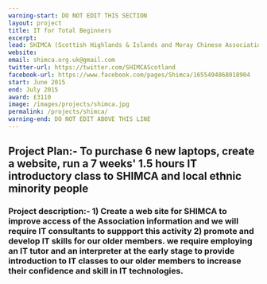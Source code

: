 ```yaml
---
warning-start: DO NOT EDIT THIS SECTION
layout: project
title: IT for Total Beginners
excerpt: 
lead: SHIMCA (Scottish Highlands & Islands and Moray Chinese Association)
website: 
email: shimca.org.uk@gmail.com 
twitter-url: https://twitter.com/SHIMCAScotland
facebook-url: https://www.facebook.com/pages/Shimca/1655494868018904
start: June 2015
end: July 2015
award: £3110 
image: /images/projects/shimca.jpg
permalink: /projects/shimca/
warning-end: DO NOT EDIT ABOVE THIS LINE
---
```


## Project Plan:- To purchase 6 new laptops, create a website, run a 7 weeks' 1.5 hours IT introductory class to SHIMCA and local ethnic minority people

### Project description:- 1) Create a web site for SHIMCA to improve access of the Association information and we will require IT consultants to suppport this activity 2) promote and develop IT skills for our older members. we require employing an IT tutor and an interpreter at the early stage to provide introduction to IT classes to our older members to increase their confidence and skill in IT technologies. 
